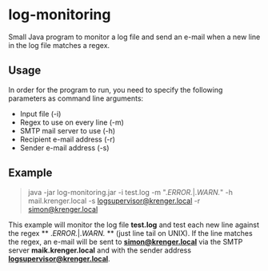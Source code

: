 log-monitoring
==============

Small Java program to monitor a log file and send an e-mail when a new line in the log file matches a regex.

Usage
-----
In order for the program to run, you need to specify the following parameters as command line arguments:
* Input file (-i)
* Regex to use on every line (-m)
* SMTP mail server to use (-h)
* Recipient e-mail address (-r)
* Sender e-mail address (-s)


Example
-------
> java -jar log-monitoring.jar -i test.log -m ".*ERROR.*|.*WARN.*" -h mail.krenger.local -s logsupervisor@krenger.local -r simon@krenger.local


This example will monitor the log file **test.log** and test each new line against the regex ** .*ERROR.*|.*WARN.* ** (just line tail on UNIX). If the line matches the regex, an e-mail will be sent to **simon@krenger.local** via the SMTP server **maik.krenger.local** and with the sender address **logsupervisor@krenger.local**.
